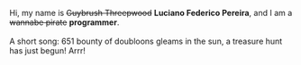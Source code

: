 Hi, my name is ~~Guybrush Threepwood~~ **Luciano Federico Pereira**, and I am a ~~wannabe pirate~~ **programmer**.<br><br>A short song: 651 bounty of doubloons gleams in the sun, a treasure hunt has just begun! Arrr!
